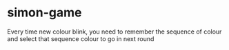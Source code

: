 # simon-game
Every time new colour blink, you need to remember the sequence of colour and select that sequence colour to go in next round
